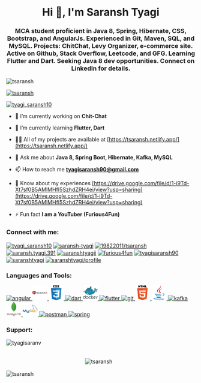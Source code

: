 <h1 align="center">Hi 👋, I'm Saransh Tyagi</h1>
<h3 align="center">MCA student proficient in Java 8, Spring, Hibernate, CSS, Bootstrap, and AngularJs. Experienced in Git, Maven, SQL, and MySQL. Projects: ChitChat, Levy Organizer, e-commerce site. Active on Github, Stack Overflow, Leetcode, and GFG. Learning Flutter and Dart. Seeking Java 8 dev opportunities. Connect on LinkedIn for details.</h3>

<p align="left"> <img src="https://komarev.com/ghpvc/?username=tsaransh&label=Profile%20views&color=0e75b6&style=flat" alt="tsaransh" /> </p>

<p align="left"> <a href="https://github.com/ryo-ma/github-profile-trophy"><img src="https://github-profile-trophy.vercel.app/?username=tsaransh" alt="tsaransh" /></a> </p>

<p align="left"> <a href="https://twitter.com/tyagi_saransh10" target="blank"><img src="https://img.shields.io/twitter/follow/tyagi_saransh10?logo=twitter&style=for-the-badge" alt="tyagi_saransh10" /></a> </p>

- 🔭 I’m currently working on **Chit-Chat**

- 🌱 I’m currently learning **Flutter, Dart**

- 👨‍💻 All of my projects are available at [https://tsaransh.netlify.app/](https://tsaransh.netlify.app/)

- 💬 Ask me about **Java 8, Spring Boot, Hibernate, Kafka, MySQL**

- 📫 How to reach me **tyagisaransh90@gmail.com**

- 📄 Know about my experiences [https://drive.google.com/file/d/1-i9Td-Xt7sf0B5AMlMHfI5SzhdZRH4ei/view?usp=sharing](https://drive.google.com/file/d/1-i9Td-Xt7sf0B5AMlMHfI5SzhdZRH4ei/view?usp=sharing)

- ⚡ Fun fact **I am a YouTuber (Furious4Fun)**

<h3 align="left">Connect with me:</h3>
<p align="left">
<a href="https://twitter.com/tyagi_saransh10" target="blank"><img align="center" src="https://raw.githubusercontent.com/rahuldkjain/github-profile-readme-generator/master/src/images/icons/Social/twitter.svg" alt="tyagi_saransh10" height="30" width="40" /></a>
<a href="https://linkedin.com/in/saransh-tyagi" target="blank"><img align="center" src="https://raw.githubusercontent.com/rahuldkjain/github-profile-readme-generator/master/src/images/icons/Social/linked-in-alt.svg" alt="saransh-tyagi" height="30" width="40" /></a>
<a href="https://stackoverflow.com/users/19822011/tsaransh" target="blank"><img align="center" src="https://raw.githubusercontent.com/rahuldkjain/github-profile-readme-generator/master/src/images/icons/Social/stack-overflow.svg" alt="19822011/tsaransh" height="30" width="40" /></a>
<a href="https://fb.com/saransh.tyagi.391" target="blank"><img align="center" src="https://raw.githubusercontent.com/rahuldkjain/github-profile-readme-generator/master/src/images/icons/Social/facebook.svg" alt="saransh.tyagi.391" height="30" width="40" /></a>
<a href="https://instagram.com/saranshtyagii" target="blank"><img align="center" src="https://raw.githubusercontent.com/rahuldkjain/github-profile-readme-generator/master/src/images/icons/Social/instagram.svg" alt="saranshtyagii" height="30" width="40" /></a>
<a href="https://www.youtube.com/@furious4fun" target="blank"><img align="center" src="https://raw.githubusercontent.com/rahuldkjain/github-profile-readme-generator/master/src/images/icons/Social/youtube.svg" alt="furious4fun" height="30" width="40" /></a>
<a href="https://www.hackerrank.com/tyagisaransh90" target="blank"><img align="center" src="https://raw.githubusercontent.com/rahuldkjain/github-profile-readme-generator/master/src/images/icons/Social/hackerrank.svg" alt="tyagisaransh90" height="30" width="40" /></a>
<a href="https://www.leetcode.com/saranshtyagi" target="blank"><img align="center" src="https://raw.githubusercontent.com/rahuldkjain/github-profile-readme-generator/master/src/images/icons/Social/leet-code.svg" alt="saranshtyagi" height="30" width="40" /></a>
<a href="https://auth.geeksforgeeks.org/user/saranshtyagi/profile" target="blank"><img align="center" src="https://raw.githubusercontent.com/rahuldkjain/github-profile-readme-generator/master/src/images/icons/Social/geeks-for-geeks.svg" alt="saranshtyagi/profile" height="30" width="40" /></a>
</p>

<h3 align="left">Languages and Tools:</h3>
<p align="left"> <a href="https://angular.io" target="_blank" rel="noreferrer"> <img src="https://angular.io/assets/images/logos/angular/angular.svg" alt="angular" width="40" height="40"/> </a> <a href="https://angular.io" target="_blank" rel="noreferrer"> <img src="https://raw.githubusercontent.com/devicons/devicon/master/icons/angularjs/angularjs-original-wordmark.svg" alt="angularjs" width="40" height="40"/> </a> <a href="https://www.w3schools.com/css/" target="_blank" rel="noreferrer"> <img src="https://raw.githubusercontent.com/devicons/devicon/master/icons/css3/css3-original-wordmark.svg" alt="css3" width="40" height="40"/> </a> <a href="https://dart.dev" target="_blank" rel="noreferrer"> <img src="https://www.vectorlogo.zone/logos/dartlang/dartlang-icon.svg" alt="dart" width="40" height="40"/> </a> <a href="https://www.docker.com/" target="_blank" rel="noreferrer"> <img src="https://raw.githubusercontent.com/devicons/devicon/master/icons/docker/docker-original-wordmark.svg" alt="docker" width="40" height="40"/> </a> <a href="https://flutter.dev" target="_blank" rel="noreferrer"> <img src="https://www.vectorlogo.zone/logos/flutterio/flutterio-icon.svg" alt="flutter" width="40" height="40"/> </a> <a href="https://git-scm.com/" target="_blank" rel="noreferrer"> <img src="https://www.vectorlogo.zone/logos/git-scm/git-scm-icon.svg" alt="git" width="40" height="40"/> </a> <a href="https://www.w3.org/html/" target="_blank" rel="noreferrer"> <img src="https://raw.githubusercontent.com/devicons/devicon/master/icons/html5/html5-original-wordmark.svg" alt="html5" width="40" height="40"/> </a> <a href="https://www.java.com" target="_blank" rel="noreferrer"> <img src="https://raw.githubusercontent.com/devicons/devicon/master/icons/java/java-original.svg" alt="java" width="40" height="40"/> </a> <a href="https://kafka.apache.org/" target="_blank" rel="noreferrer"> <img src="https://www.vectorlogo.zone/logos/apache_kafka/apache_kafka-icon.svg" alt="kafka" width="40" height="40"/> </a> <a href="https://www.mongodb.com/" target="_blank" rel="noreferrer"> <img src="https://raw.githubusercontent.com/devicons/devicon/master/icons/mongodb/mongodb-original-wordmark.svg" alt="mongodb" width="40" height="40"/> </a> <a href="https://www.mysql.com/" target="_blank" rel="noreferrer"> <img src="https://raw.githubusercontent.com/devicons/devicon/master/icons/mysql/mysql-original-wordmark.svg" alt="mysql" width="40" height="40"/> </a> <a href="https://postman.com" target="_blank" rel="noreferrer"> <img src="https://www.vectorlogo.zone/logos/getpostman/getpostman-icon.svg" alt="postman" width="40" height="40"/> </a> <a href="https://spring.io/" target="_blank" rel="noreferrer"> <img src="https://www.vectorlogo.zone/logos/springio/springio-icon.svg" alt="spring" width="40" height="40"/> </a> </p>

<h3 align="left">Support:</h3>
<p><a href="https://www.buymeacoffee.com/tyagisaranv"> <img align="left" src="https://cdn.buymeacoffee.com/buttons/v2/default-yellow.png" height="50" width="210" alt="tyagisaranv" /></a></p><br><br>

<p><img align="center" src="https://github-readme-stats.vercel.app/api/top-langs?username=tsaransh&show_icons=true&locale=en&layout=compact" alt="tsaransh" /></p>

<p><img align="center" src="https://github-readme-streak-stats.herokuapp.com/?user=tsaransh&" alt="tsaransh" /></p>
